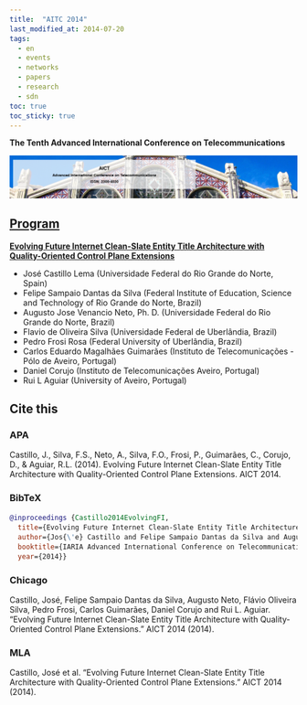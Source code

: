```yaml
---
title:  "AITC 2014"
last_modified_at: 2014-07-20
tags:
  - en
  - events
  - networks
  - papers
  - research
  - sdn
toc: true
toc_sticky: true
---
```


**The Tenth Advanced International Conference on Telecommunications**

[![](/assets/images/posts/2014-07-20-aict14.png)](https://www.iaria.org/conferences/AICT.html)

## [Program](http://www.iaria.org/conferences2014/ProgramAICT14.html)

[**Evolving Future Internet Clean-Slate Entity Title Architecture with Quality-Oriented Control Plane Extensions**](https://www.semanticscholar.org/paper/Evolving-Future-Internet-Clean-Slate-Entity-Title-Castillo-Silva/eeed2c240ecbb4d68ae40b7d2a79a803c2d45edd)

 - José Castillo Lema (Universidade Federal do Rio Grande do Norte, Spain)
 - Felipe Sampaio Dantas da Silva (Federal Institute of Education, Science and Technology of Rio Grande do Norte, Brazil)
 - Augusto Jose Venancio Neto, Ph. D. (Universidade Federal do Rio Grande do Norte, Brazil)
 - Flavio de Oliveira Silva (Universidade Federal de Uberlândia, Brazil)
 - Pedro Frosi Rosa (Federal University of Uberlândia, Brazil)
 - Carlos Eduardo Magalhães Guimarães (Instituto de Telecomunicações - Pólo de Aveiro, Portugal)
 - Daniel Corujo (Instituto de Telecomunicações Aveiro, Portugal)
 - Rui L Aguiar (University of Aveiro, Portugal)

## Cite this

### APA

Castillo, J., Silva, F.S., Neto, A., Silva, F.O., Frosi, P., Guimarães, C., Corujo, D., & Aguiar, R.L. (2014). Evolving Future Internet Clean-Slate Entity Title Architecture with Quality-Oriented Control Plane Extensions. AICT 2014.

### BibTeX

```bibtex
@inproceedings {Castillo2014EvolvingFI,
  title={Evolving Future Internet Clean-Slate Entity Title Architecture with Quality-Oriented Control Plane Extensions},
  author={Jos{\'e} Castillo and Felipe Sampaio Dantas da Silva and Augusto Neto and Fl{\'a}vio Oliveira Silva and Pedro Frosi and Carlos Guimar{\~a}es and Daniel Corujo and Rui L. Aguiar},
  booktitle={IARIA Advanced International Conference on Telecommunications (AICT 2014)},
  year={2014}}
```

### Chicago
Castillo, José, Felipe Sampaio Dantas da Silva, Augusto Neto, Flávio Oliveira Silva, Pedro Frosi, Carlos Guimarães, Daniel Corujo and Rui L. Aguiar. “Evolving Future Internet Clean-Slate Entity Title Architecture with Quality-Oriented Control Plane Extensions.” AICT 2014 (2014).

### MLA
Castillo, José et al. “Evolving Future Internet Clean-Slate Entity Title Architecture with Quality-Oriented Control Plane Extensions.” AICT 2014 (2014).

